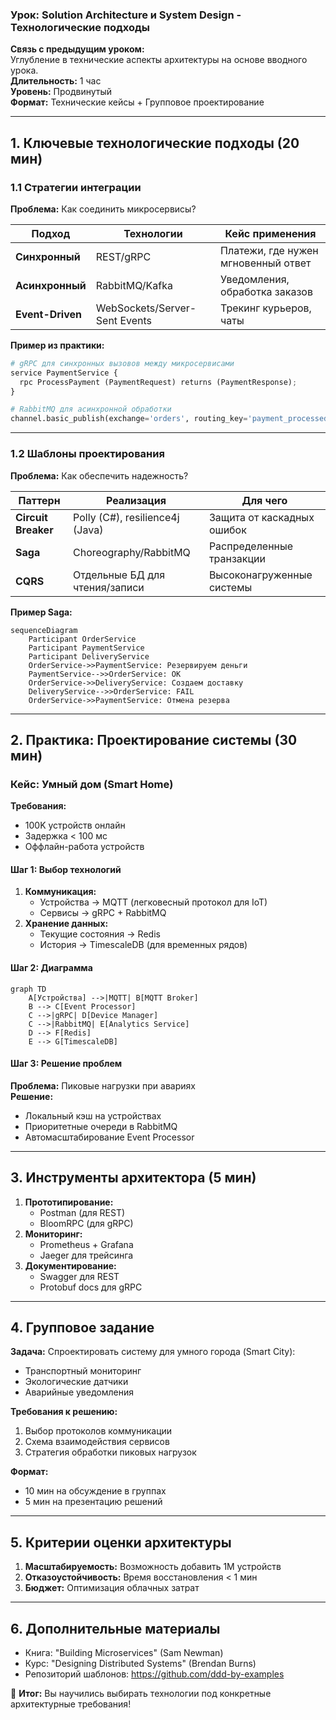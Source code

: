 ### **Урок: Solution Architecture и System Design - Технологические подходы**  
**Связь с предыдущим уроком:**  
Углубление в технические аспекты архитектуры на основе вводного урока.  
**Длительность:** 1 час  
**Уровень:** Продвинутый  
**Формат:** Технические кейсы + Групповое проектирование  

---

## **1. Ключевые технологические подходы (20 мин)**  
### **1.1 Стратегии интеграции**  
**Проблема:** Как соединить микросервисы?  

| **Подход**       | **Технологии**          | **Кейс применения**          |  
|------------------|-------------------------|------------------------------|  
| **Синхронный**   | REST/gRPC               | Платежи, где нужен мгновенный ответ |  
| **Асинхронный**  | RabbitMQ/Kafka          | Уведомления, обработка заказов |  
| **Event-Driven** | WebSockets/Server-Sent Events | Трекинг курьеров, чаты |  

**Пример из практики:**  
```python  
# gRPC для синхронных вызовов между микросервисами  
service PaymentService {  
  rpc ProcessPayment (PaymentRequest) returns (PaymentResponse);  
}  

# RabbitMQ для асинхронной обработки  
channel.basic_publish(exchange='orders', routing_key='payment_processed', body=json.dumps(data))  
```

---

### **1.2 Шаблоны проектирования**  
**Проблема:** Как обеспечить надежность?  

| **Паттерн**         | **Реализация**                     | **Для чего**                  |  
|---------------------|------------------------------------|-------------------------------|  
| **Circuit Breaker** | Polly (C#), resilience4j (Java)    | Защита от каскадных ошибок    |  
| **Saga**            | Choreography/RabbitMQ              | Распределенные транзакции     |  
| **CQRS**            | Отдельные БД для чтения/записи     | Высоконагруженные системы     |  

**Пример Saga:**  
```mermaid  
sequenceDiagram  
    Participant OrderService  
    Participant PaymentService  
    Participant DeliveryService  
    OrderService->>PaymentService: Резервируем деньги  
    PaymentService-->>OrderService: OK  
    OrderService->>DeliveryService: Создаем доставку  
    DeliveryService-->>OrderService: FAIL  
    OrderService->>PaymentService: Отмена резерва  
```

---

## **2. Практика: Проектирование системы (30 мин)**  
### **Кейс: Умный дом (Smart Home)**  
**Требования:**  
- 100K устройств онлайн  
- Задержка < 100 мс  
- Оффлайн-работа устройств  

#### **Шаг 1: Выбор технологий**  
1. **Коммуникация:**  
   - Устройства → MQTT (легковесный протокол для IoT)  
   - Сервисы → gRPC + RabbitMQ  
2. **Хранение данных:**  
   - Текущие состояния → Redis  
   - История → TimescaleDB (для временных рядов)  

#### **Шаг 2: Диаграмма**  
```mermaid  
graph TD  
    A[Устройства] -->|MQTT| B[MQTT Broker]  
    B --> C[Event Processor]  
    C -->|gRPC| D[Device Manager]  
    C -->|RabbitMQ| E[Analytics Service]  
    D --> F[Redis]  
    E --> G[TimescaleDB]  
```

#### **Шаг 3: Решение проблем**  
**Проблема:** Пиковые нагрузки при авариях  
**Решение:**  
- Локальный кэш на устройствах  
- Приоритетные очереди в RabbitMQ  
- Автомасштабирование Event Processor  

---

## **3. Инструменты архитектора (5 мин)**  
1. **Прототипирование:**  
   - Postman (для REST)  
   - BloomRPC (для gRPC)  
2. **Мониторинг:**  
   - Prometheus + Grafana  
   - Jaeger для трейсинга  
3. **Документирование:**  
   - Swagger для REST  
   - Protobuf docs для gRPC  

---

## **4. Групповое задание**  
**Задача:** Спроектировать систему для умного города (Smart City):  
- Транспортный мониторинг  
- Экологические датчики  
- Аварийные уведомления  

**Требования к решению:**  
1. Выбор протоколов коммуникации  
2. Схема взаимодействия сервисов  
3. Стратегия обработки пиковых нагрузок  

**Формат:**  
- 10 мин на обсуждение в группах  
- 5 мин на презентацию решений  

---

## **5. Критерии оценки архитектуры**  
1. **Масштабируемость:** Возможность добавить 1M устройств  
2. **Отказоустойчивость:** Время восстановления < 1 мин  
3. **Бюджет:** Оптимизация облачных затрат  

---

## **6. Дополнительные материалы**  
- Книга: "Building Microservices" (Sam Newman)  
- Курс: "Designing Distributed Systems" (Brendan Burns)  
- Репозиторий шаблонов: https://github.com/ddd-by-examples  

🚀 **Итог:** Вы научились выбирать технологии под конкретные архитектурные требования!